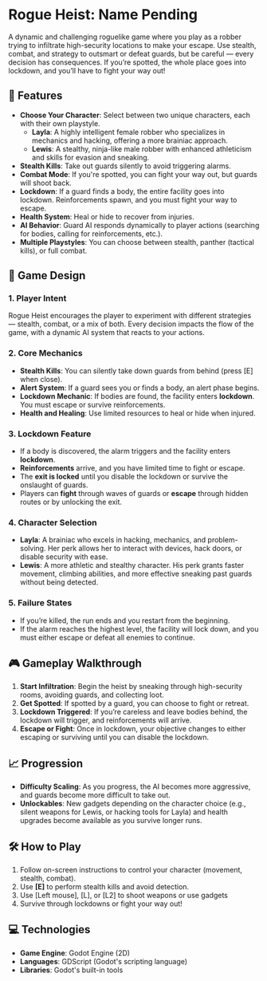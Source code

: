 # Rogue Heist: Name Pending

A dynamic and challenging roguelike game where you play as a robber trying to infiltrate high-security locations to make your escape. Use stealth, combat, and strategy to outsmart or defeat guards, but be careful — every decision has consequences. If you’re spotted, the whole place goes into lockdown, and you’ll have to fight your way out!

## 🚀 Features

- **Choose Your Character**: Select between two unique characters, each with their own playstyle.
  - **Layla**: A highly intelligent female robber who specializes in mechanics and hacking, offering a more brainiac approach.
  - **Lewis**: A stealthy, ninja-like male robber with enhanced athleticism and skills for evasion and sneaking.
- **Stealth Kills**: Take out guards silently to avoid triggering alarms.
- **Combat Mode**: If you're spotted, you can fight your way out, but guards will shoot back.
- **Lockdown**: If a guard finds a body, the entire facility goes into lockdown. Reinforcements spawn, and you must fight your way to escape.
- **Health System**: Heal or hide to recover from injuries.
- **AI Behavior**: Guard AI responds dynamically to player actions (searching for bodies, calling for reinforcements, etc.).
- **Multiple Playstyles**: You can choose between stealth, panther (tactical kills), or full combat.

## 🧠 Game Design

### 1. **Player Intent**
Rogue Heist encourages the player to experiment with different strategies — stealth, combat, or a mix of both. Every decision impacts the flow of the game, with a dynamic AI system that reacts to your actions.

### 2. **Core Mechanics**
- **Stealth Kills**: You can silently take down guards from behind (press [E] when close).
- **Alert System**: If a guard sees you or finds a body, an alert phase begins.
- **Lockdown Mechanic**: If bodies are found, the facility enters **lockdown**. You must escape or survive reinforcements.
- **Health and Healing**: Use limited resources to heal or hide when injured.

### 3. **Lockdown Feature**
- If a body is discovered, the alarm triggers and the facility enters **lockdown**.
- **Reinforcements** arrive, and you have limited time to fight or escape.
- The **exit is locked** until you disable the lockdown or survive the onslaught of guards.
- Players can **fight** through waves of guards or **escape** through hidden routes or by unlocking the exit.

### 4. **Character Selection**
- **Layla**: A brainiac who excels in hacking, mechanics, and problem-solving. Her perk allows her to interact with devices, hack doors, or disable security with ease.
- **Lewis**: A more athletic and stealthy character. His perk grants faster movement, climbing abilities, and more effective sneaking past guards without being detected.

### 5. **Failure States**
- If you’re killed, the run ends and you restart from the beginning.
- If the alarm reaches the highest level, the facility will lock down, and you must either escape or defeat all enemies to continue.

## 🎮 Gameplay Walkthrough

1. **Start Infiltration**: Begin the heist by sneaking through high-security rooms, avoiding guards, and collecting loot.
2. **Get Spotted**: If spotted by a guard, you can choose to fight or retreat. 
3. **Lockdown Triggered**: If you’re careless and leave bodies behind, the lockdown will trigger, and reinforcements will arrive.
4. **Escape or Fight**: Once in lockdown, your objective changes to either escaping or surviving until you can disable the lockdown.

## 📈 Progression

- **Difficulty Scaling**: As you progress, the AI becomes more aggressive, and guards become more difficult to take out.
- **Unlockables**: New gadgets depending on the character choice (e.g., silent weapons for Lewis, or hacking tools for Layla) and health upgrades become available as you survive longer runs.

## 🛠️ How to Play

1. Follow on-screen instructions to control your character (movement, stealth, combat).
2. Use **[E]** to perform stealth kills and avoid detection.
3. Use [Left mouse], [L], or [L2] to shoot weapons or use gadgets
4. Survive through lockdowns or fight your way out!

## 💻 Technologies

- **Game Engine**: Godot Engine (2D)
- **Languages**: GDScript (Godot's scripting language)
- **Libraries**: Godot's built-in tools


